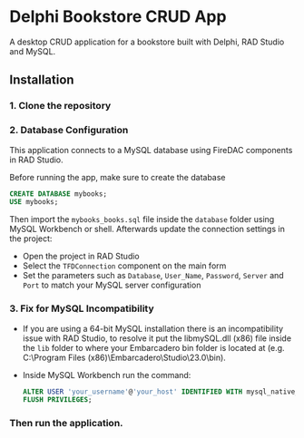 # Delphi Bookstore CRUD App

A desktop CRUD application for a bookstore built with Delphi, RAD Studio and MySQL.

## Installation

### 1. Clone the repository

### 2. Database Configuration

This application connects to a MySQL database using FireDAC components in RAD Studio.

Before running the app, make sure to create the database 

```sql
CREATE DATABASE mybooks;
USE mybooks;
```
Then import the `mybooks_books.sql` file inside the `database` folder using MySQL Workbench or shell. Afterwards update the connection settings in the project:

- Open the project in RAD Studio
- Select the `TFDConnection` component on the main form
- Set the parameters such as `Database`, `User_Name`, `Password`, `Server` and `Port` to match your MySQL server configuration

### 3. Fix for MySQL Incompatibility 
- If you are using a 64-bit MySQL installation there is an incompatibility issue with RAD Studio, to resolve it put the libmySQL.dll (x86) file inside the `lib` folder to where your Embarcadero bin folder is located at (e.g. C:\Program Files (x86)\Embarcadero\Studio\23.0\bin).

- Inside MySQL Workbench run the command: 
    ```sql
    ALTER USER 'your_username'@'your_host' IDENTIFIED WITH mysql_native_password BY 'yourpassword';
    FLUSH PRIVILEGES;

    ```
### Then run the application.